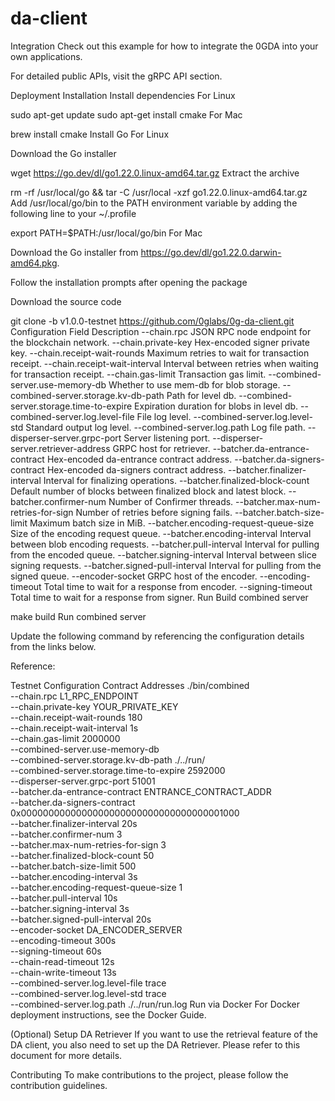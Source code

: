 # da-client

Integration
Check out this example for how to integrate the 0GDA into your own applications.

For detailed public APIs, visit the gRPC API section.

Deployment
Installation
Install dependencies
For Linux

sudo apt-get update
sudo apt-get install cmake
For Mac

brew install cmake
Install Go
For Linux

Download the Go installer

wget https://go.dev/dl/go1.22.0.linux-amd64.tar.gz
Extract the archive

rm -rf /usr/local/go && tar -C /usr/local -xzf go1.22.0.linux-amd64.tar.gz
Add /usr/local/go/bin to the PATH environment variable by adding the following line to your ~/.profile

export PATH=$PATH:/usr/local/go/bin
For Mac

Download the Go installer from https://go.dev/dl/go1.22.0.darwin-amd64.pkg.

Follow the installation prompts after opening the package

Download the source code

git clone -b v1.0.0-testnet https://github.com/0glabs/0g-da-client.git
Configuration
Field	Description
--chain.rpc	JSON RPC node endpoint for the blockchain network.
--chain.private-key	Hex-encoded signer private key.
--chain.receipt-wait-rounds	Maximum retries to wait for transaction receipt.
--chain.receipt-wait-interval	Interval between retries when waiting for transaction receipt.
--chain.gas-limit	Transaction gas limit.
--combined-server.use-memory-db	Whether to use mem-db for blob storage.
--combined-server.storage.kv-db-path	Path for level db.
--combined-server.storage.time-to-expire	Expiration duration for blobs in level db.
--combined-server.log.level-file	File log level.
--combined-server.log.level-std	Standard output log level.
--combined-server.log.path	Log file path.
--disperser-server.grpc-port	Server listening port.
--disperser-server.retriever-address	GRPC host for retriever.
--batcher.da-entrance-contract	Hex-encoded da-entrance contract address.
--batcher.da-signers-contract	Hex-encoded da-signers contract address.
--batcher.finalizer-interval	Interval for finalizing operations.
--batcher.finalized-block-count	Default number of blocks between finalized block and latest block.
--batcher.confirmer-num	Number of Confirmer threads.
--batcher.max-num-retries-for-sign	Number of retries before signing fails.
--batcher.batch-size-limit	Maximum batch size in MiB.
--batcher.encoding-request-queue-size	Size of the encoding request queue.
--batcher.encoding-interval	Interval between blob encoding requests.
--batcher.pull-interval	Interval for pulling from the encoded queue.
--batcher.signing-interval	Interval between slice signing requests.
--batcher.signed-pull-interval	Interval for pulling from the signed queue.
--encoder-socket	GRPC host of the encoder.
--encoding-timeout	Total time to wait for a response from encoder.
--signing-timeout	Total time to wait for a response from signer.
Run
Build combined server

make build
Run combined server

Update the following command by referencing the configuration details from the links below.

Reference:

Testnet Configuration
Contract Addresses
./bin/combined \
    --chain.rpc L1_RPC_ENDPOINT \
    --chain.private-key YOUR_PRIVATE_KEY \
    --chain.receipt-wait-rounds 180 \
    --chain.receipt-wait-interval 1s \
    --chain.gas-limit 2000000 \
    --combined-server.use-memory-db \
    --combined-server.storage.kv-db-path ./../run/ \
    --combined-server.storage.time-to-expire 2592000 \
    --disperser-server.grpc-port 51001 \
    --batcher.da-entrance-contract ENTRANCE_CONTRACT_ADDR \
    --batcher.da-signers-contract 0x0000000000000000000000000000000000001000 \
    --batcher.finalizer-interval 20s \
    --batcher.confirmer-num 3 \
    --batcher.max-num-retries-for-sign 3 \
    --batcher.finalized-block-count 50 \
    --batcher.batch-size-limit 500 \
    --batcher.encoding-interval 3s \
    --batcher.encoding-request-queue-size 1 \
    --batcher.pull-interval 10s \
    --batcher.signing-interval 3s \
    --batcher.signed-pull-interval 20s \
    --encoder-socket DA_ENCODER_SERVER \
    --encoding-timeout 300s \
    --signing-timeout 60s \
    --chain-read-timeout 12s \
    --chain-write-timeout 13s \
    --combined-server.log.level-file trace \
    --combined-server.log.level-std trace \
    --combined-server.log.path ./../run/run.log
Run via Docker
For Docker deployment instructions, see the Docker Guide.

(Optional) Setup DA Retriever
If you want to use the retrieval feature of the DA client, you also need to set up the DA Retriever. Please refer to this document for more details.

Contributing
To make contributions to the project, please follow the contribution guidelines.
